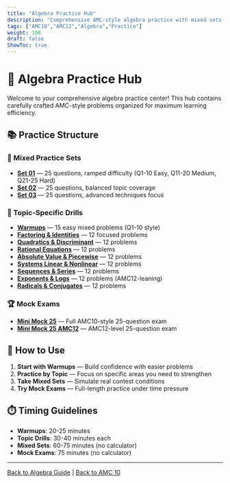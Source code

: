 ```yaml
---
title: "Algebra Practice Hub"
description: "Comprehensive AMC-style algebra practice with mixed sets, topic drills, and mock exams."
tags: ["AMC10","AMC12","Algebra","Practice"]
weight: 100
draft: false
ShowToc: true
---
```


# 🧮 Algebra Practice Hub

Welcome to your comprehensive algebra practice center! This hub contains carefully crafted AMC-style problems organized for maximum learning efficiency.

## 📚 Practice Structure

### 🎯 Mixed Practice Sets
- **[Set 01](mixed/set-01)** — 25 questions, ramped difficulty (Q1-10 Easy, Q11-20 Medium, Q21-25 Hard)
- **[Set 02](mixed/set-02)** — 25 questions, balanced topic coverage
- **[Set 03](mixed/set-03)** — 25 questions, advanced techniques focus

### 🎲 Topic-Specific Drills
- **[Warmups](by-topic/warmups)** — 15 easy mixed problems (Q1-10 style)
- **[Factoring & Identities](by-topic/factoring-and-identities)** — 12 focused problems
- **[Quadratics & Discriminant](by-topic/quadratics-and-discriminant)** — 12 problems
- **[Rational Equations](by-topic/rational-equations)** — 12 problems
- **[Absolute Value & Piecewise](by-topic/absolute-value-piecewise)** — 12 problems
- **[Systems Linear & Nonlinear](by-topic/systems-linear-nonlinear)** — 12 problems
- **[Sequences & Series](by-topic/sequences-and-series)** — 12 problems
- **[Exponents & Logs](by-topic/exponents-and-logs)** — 12 problems (AMC12-leaning)
- **[Radicals & Conjugates](by-topic/radicals-and-conjugates)** — 12 problems

### 🏆 Mock Exams
- **[Mini Mock 25](exams/mini-mock-25)** — Full AMC10-style 25-question exam
- **[Mini Mock 25 AMC12](exams/mini-mock-25-amc12)** — AMC12-level 25-question exam

## 📖 How to Use

1. **Start with Warmups** — Build confidence with easier problems
2. **Practice by Topic** — Focus on specific areas you need to strengthen
3. **Take Mixed Sets** — Simulate real contest conditions
4. **Try Mock Exams** — Full-length practice under time pressure

## ⏱️ Timing Guidelines

- **Warmups**: 20-25 minutes
- **Topic Drills**: 30-40 minutes each
- **Mixed Sets**: 60-75 minutes (no calculator)
- **Mock Exams**: 75 minutes (no calculator)

---

[Back to Algebra Guide](../) | [Back to AMC 10](../..)
